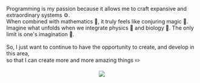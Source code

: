 Programming is my passion because it allows me to craft expansive and extraordinary systems ⚙️. <br/>
When combined with mathematics 📏, it truly feels like conjuring magic 🌈. <br/>
Imagine what unfolds when we integrate physics 🧲 and biology 🔬. The only limit is one's imagination 🌌. <br/>
<br/>
So, I just want to continue to have the opportunity to create, and develop in this area, <br/>
so that I can create more and more amazing things ✏️

<p align="center">
  <img src="https://streak-stats.demolab.com?user=NeutrinoZh"/>
</p>
